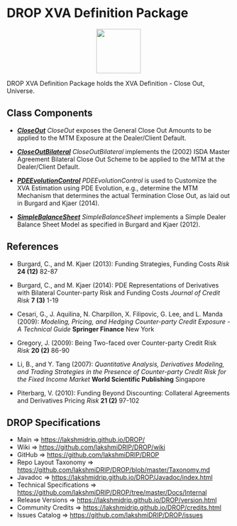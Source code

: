 # DROP XVA Definition Package

<p align="center"><img src="https://github.com/lakshmiDRIP/DROP/blob/master/DRIP_Logo.gif?raw=true" width="100"></p>

DROP XVA Definition Package holds the XVA Definition - Close Out, Universe.


## Class Components

 * [***CloseOut***](https://github.com/lakshmiDRIP/DROP/tree/master/src/main/java/org/drip/xva/definition/CloseOut.java)
 <i>CloseOut</i> exposes the General Close Out Amounts to be applied to the MTM Exposure at the
 Dealer/Client Default.

 * [***CloseOutBilateral***](https://github.com/lakshmiDRIP/DROP/tree/master/src/main/java/org/drip/xva/definition/CloseOutBilateral.java)
 <i>CloseOutBilateral</i> implements the (2002) ISDA Master Agreement Bilateral Close Out Scheme to be
 applied to the MTM at the Dealer/Client Default.

 * [***PDEEvolutionControl***](https://github.com/lakshmiDRIP/DROP/tree/master/src/main/java/org/drip/xva/definition/PDEEvolutionControl.java)
 <i>PDEEvolutionControl</i> is used to Customize the XVA Estimation using PDE Evolution, e.g., determine the
 MTM Mechanism that determines the actual Termination Close Out, as laid out in Burgard and Kjaer (2014).

 * [***SimpleBalanceSheet***](https://github.com/lakshmiDRIP/DROP/tree/master/src/main/java/org/drip/xva/definition/SimpleBalanceSheet.java)
 <i>SimpleBalanceSheet</i> implements a Simple Dealer Balance Sheet Model as specified in Burgard and Kjaer
 (2012).


## References

 * Burgard, C., and M. Kjaer (2013): Funding Strategies, Funding Costs <i>Risk</i> <b>24 (12)</b> 82-87

 * Burgard, C., and M. Kjaer (2014): PDE Representations of Derivatives with Bilateral Counter-party Risk and
 	Funding Costs <i>Journal of Credit Risk</i> <b>7 (3)</b> 1-19

 * Cesari, G., J. Aquilina, N. Charpillon, X. Filipovic, G. Lee, and L. Manda (2009): <i>Modeling, Pricing,
 	and Hedging Counter-party Credit Exposure - A Technical Guide</i> <b>Springer Finance</b> New York

 * Gregory, J. (2009): Being Two-faced over Counter-party Credit Risk <i>Risk</i> <b>20 (2)</b> 86-90

 * Li, B., and Y. Tang (2007): <i>Quantitative Analysis, Derivatives Modeling, and Trading Strategies in the
 	Presence of Counter-party Credit Risk for the Fixed Income Market</i> <b>World Scientific Publishing</b>
 	Singapore

 * Piterbarg, V. (2010): Funding Beyond Discounting: Collateral Agreements and Derivatives Pricing
 	<i>Risk</i> <b>21 (2)</b> 97-102


## DROP Specifications

 * Main                     => https://lakshmidrip.github.io/DROP/
 * Wiki                     => https://github.com/lakshmiDRIP/DROP/wiki
 * GitHub                   => https://github.com/lakshmiDRIP/DROP
 * Repo Layout Taxonomy     => https://github.com/lakshmiDRIP/DROP/blob/master/Taxonomy.md
 * Javadoc                  => https://lakshmidrip.github.io/DROP/Javadoc/index.html
 * Technical Specifications => https://github.com/lakshmiDRIP/DROP/tree/master/Docs/Internal
 * Release Versions         => https://lakshmidrip.github.io/DROP/version.html
 * Community Credits        => https://lakshmidrip.github.io/DROP/credits.html
 * Issues Catalog           => https://github.com/lakshmiDRIP/DROP/issues
